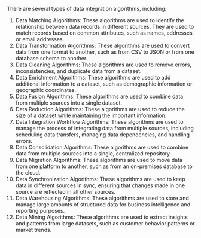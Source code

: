 There are several types of data integration algorithms, including:
1. Data Matching Algorithms: These algorithms are used to identify the relationship between data records in different sources. They are used to match records based on common attributes, such as names, addresses, or email addresses.
2. Data Transformation Algorithms: These algorithms are used to convert data from one format to another, such as from CSV to JSON or from one database schema to another.
3. Data Cleaning Algorithms: These algorithms are used to remove errors, inconsistencies, and duplicate data from a dataset.
4. Data Enrichment Algorithms: These algorithms are used to add additional information to a dataset, such as demographic information or geographic coordinates.
5. Data Fusion Algorithms: These algorithms are used to combine data from multiple sources into a single dataset.
6. Data Reduction Algorithms: These algorithms are used to reduce the size of a dataset while maintaining the important information.
7. Data Integration Workflow Algorithms: These algorithms are used to manage the process of integrating data from multiple sources, including scheduling data transfers, managing data dependencies, and handling errors.
8. Data Consolidation Algorithms: These algorithms are used to combine data from multiple sources into a single, centralized repository.
9. Data Migration Algorithms: These algorithms are used to move data from one platform to another, such as from an on-premises database to the cloud.
10. Data Synchronization Algorithms: These algorithms are used to keep data in different sources in sync, ensuring that changes made in one source are reflected in all other sources.
11. Data Warehousing Algorithms: These algorithms are used to store and manage large amounts of structured data for business intelligence and reporting purposes.
12. Data Mining Algorithms: These algorithms are used to extract insights and patterns from large datasets, such as customer behavior patterns or market trends.